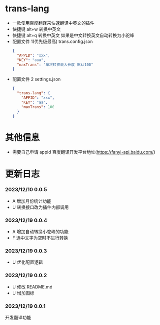 # trans-lang

- 一款使用百度翻译来快速翻译中英文的插件
- 快捷键 alt+w 转换中英文
- 快捷键 alt+q 转换中英文 如果是中文转换英文自动转换为小驼峰 
- 配置文件 1(优先级最高) trans.config.json
  ```json
  {
    "APPID": "xxx",
    "KEY": "aaa",
    "maxTrans": "单次转换最大长度 默认100"
  }
  ```
- 配置文件 2 settings.json
  ```json
  {
    "trans-lang": {
      "APPID": "xxx",
      "KEY": "aa",
      "maxTrans": 100
    }
  }
  ```

# 其他信息

- 需要自己申请 appid 百度翻译开发平台地址(https://fanyi-api.baidu.com/)

# 更新日志

### 2023/12/10 0.0.5

- A 增加月份统计功能
- U 转换接口改为插件内部调用


### 2023/12/19 0.0.4

- A 增加自动转换小驼峰的功能
- F 选中文字为空时不进行转换

### 2023/12/19 0.0.3

- U 优化配置逻辑

### 2023/12/19 0.0.2

- U 修改 README.md
- U 增加图标

### 2023/12/19 0.0.1

开发翻译功能
